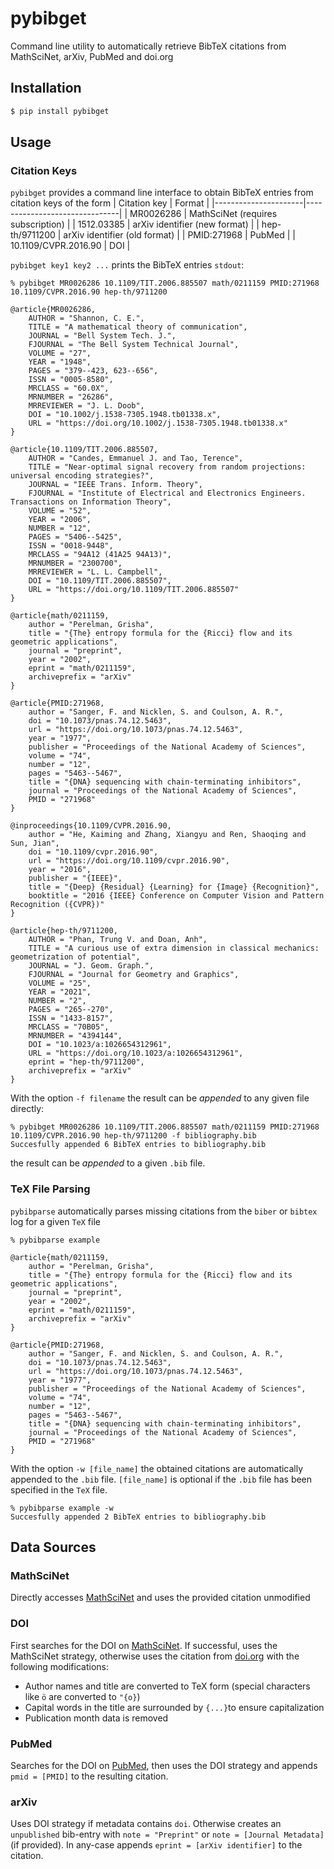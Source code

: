 # pybibget

Command line utility to automatically retrieve BibTeX citations from MathSciNet, arXiv, PubMed and doi.org

## Installation

```bash
$ pip install pybibget
```

## Usage

### Citation Keys

`pybibget` provides a command line interface to obtain BibTeX entries from citation keys of the form 
| Citation key         | Format                        |
|----------------------|-------------------------------|
| MR0026286            | MathSciNet (requires subscription)                    |
| 1512.03385           | arXiv identifier (new format) |
| hep-th/9711200       | arXiv identifier (old format) |
| PMID:271968          | PubMed                        |
| 10.1109/CVPR.2016.90 | DOI                           |

`pybibget key1 key2 ...` prints the BibTeX entries `stdout`:
```console
% pybibget MR0026286 10.1109/TIT.2006.885507 math/0211159 PMID:271968 10.1109/CVPR.2016.90 hep-th/9711200

@article{MR0026286,
    AUTHOR = "Shannon, C. E.",
    TITLE = "A mathematical theory of communication",
    JOURNAL = "Bell System Tech. J.",
    FJOURNAL = "The Bell System Technical Journal",
    VOLUME = "27",
    YEAR = "1948",
    PAGES = "379--423, 623--656",
    ISSN = "0005-8580",
    MRCLASS = "60.0X",
    MRNUMBER = "26286",
    MRREVIEWER = "J. L. Doob",
    DOI = "10.1002/j.1538-7305.1948.tb01338.x",
    URL = "https://doi.org/10.1002/j.1538-7305.1948.tb01338.x"
}

@article{10.1109/TIT.2006.885507,
    AUTHOR = "Candes, Emmanuel J. and Tao, Terence",
    TITLE = "Near-optimal signal recovery from random projections: universal encoding strategies?",
    JOURNAL = "IEEE Trans. Inform. Theory",
    FJOURNAL = "Institute of Electrical and Electronics Engineers. Transactions on Information Theory",
    VOLUME = "52",
    YEAR = "2006",
    NUMBER = "12",
    PAGES = "5406--5425",
    ISSN = "0018-9448",
    MRCLASS = "94A12 (41A25 94A13)",
    MRNUMBER = "2300700",
    MRREVIEWER = "L. L. Campbell",
    DOI = "10.1109/TIT.2006.885507",
    URL = "https://doi.org/10.1109/TIT.2006.885507"
}

@article{math/0211159,
    author = "Perelman, Grisha",
    title = "{The} entropy formula for the {Ricci} flow and its geometric applications",
    journal = "preprint",
    year = "2002",
    eprint = "math/0211159",
    archiveprefix = "arXiv"
}

@article{PMID:271968,
    author = "Sanger, F. and Nicklen, S. and Coulson, A. R.",
    doi = "10.1073/pnas.74.12.5463",
    url = "https://doi.org/10.1073/pnas.74.12.5463",
    year = "1977",
    publisher = "Proceedings of the National Academy of Sciences",
    volume = "74",
    number = "12",
    pages = "5463--5467",
    title = "{DNA} sequencing with chain-terminating inhibitors",
    journal = "Proceedings of the National Academy of Sciences",
    PMID = "271968"
}

@inproceedings{10.1109/CVPR.2016.90,
    author = "He, Kaiming and Zhang, Xiangyu and Ren, Shaoqing and Sun, Jian",
    doi = "10.1109/cvpr.2016.90",
    url = "https://doi.org/10.1109/cvpr.2016.90",
    year = "2016",
    publisher = "{IEEE}",
    title = "{Deep} {Residual} {Learning} for {Image} {Recognition}",
    booktitle = "2016 {IEEE} Conference on Computer Vision and Pattern Recognition ({CVPR})"
}

@article{hep-th/9711200,
    AUTHOR = "Phan, Trung V. and Doan, Anh",
    TITLE = "A curious use of extra dimension in classical mechanics: geometrization of potential",
    JOURNAL = "J. Geom. Graph.",
    FJOURNAL = "Journal for Geometry and Graphics",
    VOLUME = "25",
    YEAR = "2021",
    NUMBER = "2",
    PAGES = "265--270",
    ISSN = "1433-8157",
    MRCLASS = "70B05",
    MRNUMBER = "4394144",
    DOI = "10.1023/a:1026654312961",
    URL = "https://doi.org/10.1023/a:1026654312961",
    eprint = "hep-th/9711200",
    archiveprefix = "arXiv"
}
```
With the option `-f filename` the result can be *appended* to any given file directly:
```console
% pybibget MR0026286 10.1109/TIT.2006.885507 math/0211159 PMID:271968 10.1109/CVPR.2016.90 hep-th/9711200 -f bibliography.bib
Succesfully appended 6 BibTeX entries to bibliography.bib
``` 
the result can be *appended* to a given `.bib` file.

### TeX File Parsing

`pybibparse` automatically parses missing citations from the `biber` or `bibtex` log for a given `TeX` file
```console
% pybibparse example 

@article{math/0211159,
    author = "Perelman, Grisha",
    title = "{The} entropy formula for the {Ricci} flow and its geometric applications",
    journal = "preprint",
    year = "2002",
    eprint = "math/0211159",
    archiveprefix = "arXiv"
}

@article{PMID:271968,
    author = "Sanger, F. and Nicklen, S. and Coulson, A. R.",
    doi = "10.1073/pnas.74.12.5463",
    url = "https://doi.org/10.1073/pnas.74.12.5463",
    year = "1977",
    publisher = "Proceedings of the National Academy of Sciences",
    volume = "74",
    number = "12",
    pages = "5463--5467",
    title = "{DNA} sequencing with chain-terminating inhibitors",
    journal = "Proceedings of the National Academy of Sciences",
    PMID = "271968"
}
```

With the option `-w [file_name]` the obtained citations are automatically appended to the `.bib` file. `[file_name]` is optional if the `.bib` file has been specified in the `TeX` file.
```console
% pybibparse example -w
Succesfully appended 2 BibTeX entries to bibliography.bib
```

## Data Sources

### MathSciNet
Directly accesses [MathSciNet](https://mathscinet.ams.org/mathscinet/index.html) and uses the provided citation unmodified

### DOI
First searches for the DOI on [MathSciNet](https://mathscinet.ams.org/mathscinet/index.html). If successful, uses the MathSciNet strategy, otherwise uses the citation from [doi.org](https://doi.org) with the following modifications:
- Author names and title are converted to TeX form (special characters like `ö` are converted to `"{o}`)
- Capital words in the title are surrounded by `{...}`to ensure capitalization
- Publication month data is removed

### PubMed
Searches for the DOI on [PubMed](https://pubmed.ncbi.nlm.nih.gov), then uses the DOI strategy and appends `pmid = [PMID]` to the resulting citation.

### arXiv 
Uses DOI strategy if metadata contains `doi`. 
Otherwise creates an `unpublished` bib-entry with `note = "Preprint"` or `note = [Journal Metadata]` (if provided). In any-case appends `eprint = [arXiv identifier]` to the citation.